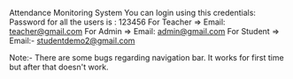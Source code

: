Attendance Monitoring System
You can login using this credentials:
Password for all the users is : 123456
For Teacher => Email: teacher@gmail.com
For Admin => Email: admin@gmail.com
For Student => Email:- studentdemo2@gmail.com 


Note:-
There are some bugs regarding navigation bar. It works for first time but after that doesn't work.
